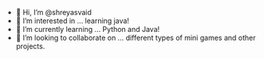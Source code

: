 - 👋 Hi, I’m @shreyasvaid
- 👀 I’m interested in ... learning java!
- 🌱 I’m currently learning ... Python and Java!
- 💞️ I’m looking to collaborate on ... different types of mini games and other projects.

<!---
shreyasvaid/shreyasvaid is a ✨ special ✨ repository because its `README.md` (this file) appears on your GitHub profile.
You can click the Preview link to take a look at your changes.
--->
